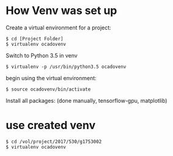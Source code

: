 # How Venv was set up

Create a virtual environment for a project:
```
$ cd [Project Folder]
$ virtualenv ocadovenv
```

Switch to Python 3.5 in venv
```
$ virtualenv -p /usr/bin/python3.5 ocadovenv
```

begin using the virtual environment:
```
$ source ocadovenv/bin/activate
```

Install all packages:
(done manually, tensorflow-gpu, matplotlib)

# use created venv
```
$ cd /vol/project/2017/530/g1753002
$ virtualenv ocadovenv
```

